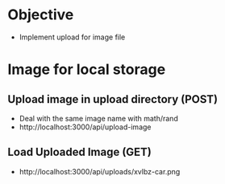 # Objective
- Implement upload for image file

# Image for local storage
## Upload image in upload directory (POST)
- Deal with the same image name with math/rand
- http://localhost:3000/api/upload-image 

## Load Uploaded Image (GET)
- http://localhost:3000/api/uploads/xvlbz-car.png